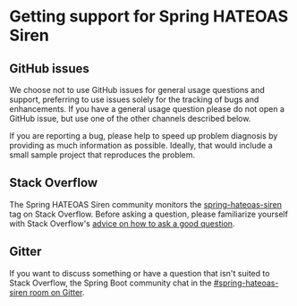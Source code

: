 # Getting support for Spring HATEOAS Siren

## GitHub issues
We choose not to use GitHub issues for general usage questions and support, preferring to use issues solely for the tracking of bugs and enhancements. If you have a general usage question please do not open a GitHub issue, but use one of the other channels described below.

If you are reporting a bug, please help to speed up problem diagnosis by providing as much information as possible. Ideally, that would include a small sample project that reproduces the problem.

## Stack Overflow
The Spring HATEOAS Siren community monitors the [spring-hateoas-siren](https://stackoverflow.com/tags/spring-hateoas-siren) tag on Stack Overflow. Before asking a question, please familiarize yourself with Stack Overflow's [advice on how to ask a good question](https://stackoverflow.com/help/how-to-ask).

## Gitter
If you want to discuss something or have a question that isn't suited to Stack Overflow, the Spring Boot community chat in the [#spring-hateoas-siren room on Gitter](https://gitter.im/ingogriebsch/spring-hateoas-siren).
